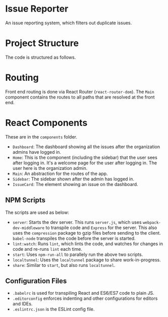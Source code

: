 # Issue Reporter
An issue reporting system, which filters out duplicate issues.

# Project Structure
The code is structured as follows.

# Routing
Front end routing is done via React Router (`react-router-dom`). The `Main` component contains the routes to all paths that are resolved at the front end.

# React Components
These are in the `components` folder.
* `Dashboard`: The dashboard showing all the issues after the organization admins have logged in.
* `Home`: This is the component (including the sidebar) that the user sees after logging in. It's a welcome page for the user after logging in. The user here is the organization admin.
* `Main`: An abstraction for the routes of the app.
* `Sidebar`: The sidebar shown after the admin has logged in.
* `IssueCard`: The element showing an issue on the dashboard.

## NPM Scripts
The scripts are used as below:
* `server`: Starts the dev server. This runs `server.js`, which uses `webpack-dev-middleware` to transpile code and `Express` for the server. This also uses the `compression` package to gzip files before sending to the client. `babel-node` transpiles the code before the server is started.
* `lint:watch`: Runs `lint`, which lints the code, and watches for changes in code and re-runs `lint` each time.
* `start`: Uses `npm-run-all` to parallely run the above two scripts.
* `localtunnel`: Uses the `localtunnel` package to share work-in-progress.
* `share`: Similar to `start`, but also runs `localtunnel`.

## Configuration Files
* `.babelrc` is used for transpiling React and ES6/ES7 code to plain JS.
* `.editorconfig` enforces indenting and other configurations for editors and IDEs.
* `.eslintrc.json` is the ESLint config file.

